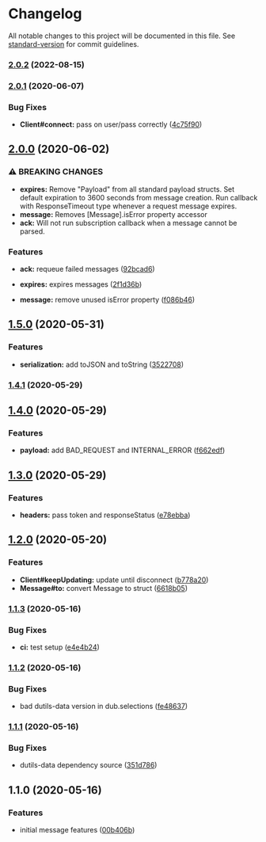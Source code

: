# Changelog

All notable changes to this project will be documented in this file. See [standard-version](https://github.com/conventional-changelog/standard-version) for commit guidelines.

### [2.0.2](https://github.com/d-utils/message/compare/v2.0.1...v2.0.2) (2022-08-15)

### [2.0.1](https://github.com/d-utils/message/compare/v2.0.0...v2.0.1) (2020-06-07)


### Bug Fixes

* **Client#connect:** pass on user/pass correctly ([4c75f90](https://github.com/d-utils/message/commit/4c75f900b44f38fe3727e48d61ee4a34f448ad77))

## [2.0.0](https://github.com/d-utils/message/compare/v1.5.0...v2.0.0) (2020-06-02)


### ⚠ BREAKING CHANGES

* **expires:** Remove "Payload" from all standard payload structs. Set
default expiration to 3600 seconds from message creation. Run callback
with ResponseTimeout type whenever a request message expires.
* **message:** Removes [Message].isError property accessor
* **ack:** Will not run subscription callback when a message
cannot be parsed.

### Features

* **ack:** requeue failed messages ([92bcad6](https://github.com/d-utils/message/commit/92bcad69afe6e777bab66fa25bc243a0f87f7c6b))
* **expires:** expires messages ([2f1d36b](https://github.com/d-utils/message/commit/2f1d36b8f3a5b91477d8cf279230edda8842eea4))


* **message:** remove unused isError property ([f086b46](https://github.com/d-utils/message/commit/f086b46e007c165abd41fd96e5c0f17f3ac3303f))

## [1.5.0](https://github.com/d-utils/message/compare/v1.4.1...v1.5.0) (2020-05-31)


### Features

* **serialization:** add toJSON and toString ([3522708](https://github.com/d-utils/message/commit/35227081fdd14afdcbbbc68b1cbd85248f2ff52d))

### [1.4.1](https://github.com/d-utils/message/compare/v1.4.0...v1.4.1) (2020-05-29)

## [1.4.0](https://github.com/d-utils/message/compare/v1.3.0...v1.4.0) (2020-05-29)


### Features

* **payload:** add BAD_REQUEST and INTERNAL_ERROR ([f662edf](https://github.com/d-utils/message/commit/f662edfb137ac096ee38bd03dbfb00ed2b02cc0a))

## [1.3.0](https://github.com/d-utils/message/compare/v1.2.0...v1.3.0) (2020-05-29)


### Features

* **headers:** pass token and responseStatus ([e78ebba](https://github.com/d-utils/message/commit/e78ebba053134aed416b2fc12f83003679d95d62))

## [1.2.0](https://github.com/d-utils/message/compare/v1.1.3...v1.2.0) (2020-05-20)


### Features

* **Client#keepUpdating:** update until disconnect ([b778a20](https://github.com/d-utils/message/commit/b778a20a69bff2e33ab0c643e3584a5461fc6dbb))
* **Message#to:** convert Message to struct ([6618b05](https://github.com/d-utils/message/commit/6618b055b348d5465004fe93e0ea04407d6a3fae))

### [1.1.3](https://github.com/d-utils/message/compare/v1.1.2...v1.1.3) (2020-05-16)


### Bug Fixes

* **ci:** test setup ([e4e4b24](https://github.com/d-utils/message/commit/e4e4b24a1e5183a547f0c7d2e29e52300154ee5a))

### [1.1.2](https://github.com/d-utils/message/compare/v1.1.1...v1.1.2) (2020-05-16)


### Bug Fixes

* bad dutils-data version in dub.selections ([fe48637](https://github.com/d-utils/message/commit/fe4863766e18c952cd8b97f8d6dc29efac5c0874))

### [1.1.1](https://github.com/d-utils/message/compare/v1.1.0...v1.1.1) (2020-05-16)


### Bug Fixes

* dutils-data dependency source ([351d786](https://github.com/d-utils/message/commit/351d786407579203c9d4db0ce0430ce80cd703a4))

## 1.1.0 (2020-05-16)


### Features

* initial message features ([00b406b](https://github.com/d-utils/message/commit/00b406bdf9f0dafebe8e84aabc9db738230dd507))
